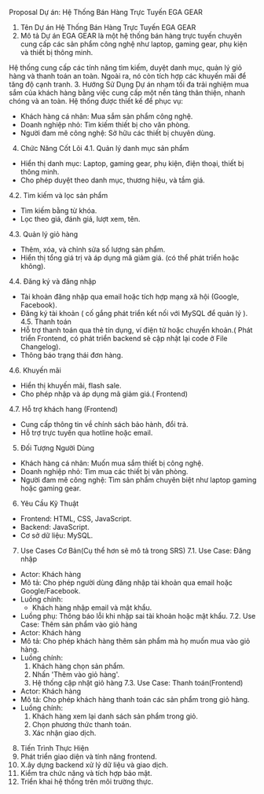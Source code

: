 Proposal Dự án: Hệ Thống Bán Hàng Trực Tuyến EGA GEAR
1. Tên Dự án
Hệ Thống Bán Hàng Trực Tuyến EGA GEAR
2. Mô tả Dự án
EGA GEAR là một hệ thống bán hàng trực tuyến chuyên cung cấp các sản phẩm công nghệ như laptop, gaming gear, phụ kiện và thiết bị thông minh.

Hệ thống cung cấp các tính năng tìm kiếm, duyệt danh mục, quản lý giỏ hàng và thanh toán an toàn. Ngoài ra, nó còn tích hợp các khuyến mãi để tăng độ cạnh tranh.
3. Hướng Sử Dụng
Dự án nhạm tối đa trải nghiệm mua sắm của khách hàng bằng việc cung cấp một nền tảng thân thiện, nhanh chóng và an toàn. Hệ thống được thiết kế để phục vụ:
- Khách hàng cá nhân: Mua sắm sản phẩm công nghệ.
- Doanh nghiệp nhỏ: Tìm kiếm thiết bị cho văn phòng.
- Người đam mê công nghệ: Sở hữu các thiết bị chuyên dùng.
4. Chức Năng Cốt Lõi
4.1. Quản lý danh mục sản phẩm
- Hiển thị danh mục: Laptop, gaming gear, phụ kiện, điện thoại, thiết bị thông minh.
- Cho phép duyệt theo danh mục, thương hiệu, và tầm giá.

4.2. Tìm kiếm và lọc sản phẩm
- Tìm kiếm bằng từ khóa.
- Lọc theo giá, đánh giá, lượt xem, tên.

4.3. Quản lý giỏ hàng
- Thêm, xóa, và chỉnh sửa số lượng sản phẩm.
- Hiển thị tổng giá trị và áp dụng mã giảm giá. (có thể phát triển hoặc không).

4.4. Đăng ký và đăng nhập
- Tài khoản đăng nhập qua email hoặc tích hợp mạng xã hội (Google, Facebook).
- Đăng ký tài khoản ( cố gắng phát triển kết nối với MySQL để quản lý ).
4.5. Thanh toán
- Hỗ trợ thanh toán qua thẻ tín dụng, ví điện tử hoặc chuyển khoản.( Phát triển Frontend, có phát triển backend sẽ cập nhật lại code ở File Changelog).
- Thông báo trạng thái đơn hàng.

4.6. Khuyến mãi
- Hiển thị khuyến mãi, flash sale.
- Cho phép nhập và áp dụng mã giảm giá.( Frontend)

4.7. Hỗ trợ khách hang (Frontend)
- Cung cấp thông tin về chính sách bảo hành, đổi trả.
- Hỗ trợ trực tuyến qua hotline hoặc email.
5. Đối Tượng Người Dùng
- Khách hàng cá nhân: Muốn mua sắm thiết bị công nghệ.
- Doanh nghiệp nhỏ: Tìm mua các thiết bị văn phòng.
- Người đam mê công nghệ: Tìm sản phẩm chuyên biệt như laptop gaming hoặc gaming gear.
6. Yêu Cầu Kỹ Thuật
- Frontend: HTML, CSS, JavaScript.
- Backend: JavaScript.
- Cơ sở dữ liệu: MySQL.
7. Use Cases Cơ Bản(Cụ thể hơn sẽ mô tả trong SRS)
7.1. Use Case: Đăng nhập
- Actor: Khách hàng
- Mô tả: Cho phép người dùng đăng nhập tài khoản qua email hoặc Google/Facebook.
- Luồng chính:
   + Khách hàng nhập email và mật khẩu.
- Luồng phụ: Thông báo lỗi khi nhập sai tài khoản hoặc mật khẩu.
7.2. Use Case: Thêm sản phẩm vào giỏ hàng
- Actor: Khách hàng
- Mô tả: Cho phép khách hàng thêm sản phẩm mà họ muốn mua vào giỏ hàng.
- Luồng chính:
  1. Khách hàng chọn sản phẩm.
  2. Nhấn 'Thêm vào giỏ hàng'.
  3. Hệ thống cập nhật giỏ hàng
7.3. Use Case: Thanh toán(Frontend)
- Actor: Khách hàng
- Mô tả: Cho phép khách hàng thanh toán các sản phẩm trong giỏ hàng.
- Luồng chính:
  1. Khách hàng xem lại danh sách sản phẩm trong giỏ.
  2. Chọn phương thức thanh toán.
  3. Xác nhận giao dịch.
8. Tiến Trình Thực Hiện
1. Phát triển giao diện và tính năng frontend.
2. X.ây dựng backend xử lý dữ liệu và giao dịch.
3. Kiểm tra chức năng và tích hợp bảo mật.
4. Triển khai hệ thống trên môi trường thực.
